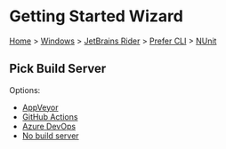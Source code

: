# Getting Started Wizard

[Home](/docs/wiz/readme.md) > [Windows](Windows.md) > [JetBrains Rider](Windows_Rider.md) > [Prefer CLI](Windows_Rider_Cli.md) > [NUnit](Windows_Rider_Cli_NUnit.md)

## Pick Build Server

Options:
 * [AppVeyor](Windows_Rider_Cli_NUnit_AppVeyor.md)
 * [GitHub Actions](Windows_Rider_Cli_NUnit_GitHubActions.md)
 * [Azure DevOps](Windows_Rider_Cli_NUnit_AzureDevOps.md)
 * [No build server](Windows_Rider_Cli_NUnit_None.md)
